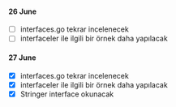 #### 26 June
- [ ] interfaces.go tekrar incelenecek
- [ ] interfaceler ile ilgili bir örnek daha yapılacak

#### 27 June
- [x] interfaces.go tekrar incelenecek
- [x] interfaceler ile ilgili bir örnek daha yapılacak
- [x] Stringer interface okunacak